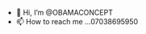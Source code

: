 - 👋 Hi, I’m @OBAMACONCEPT
- 📫 How to reach me ...07038695950

<!---
OBAMACONCEPTS/OBAMACONCEPTS is a ✨ special ✨ repository because its `README.md` (this file) appears on your GitHub profile.
You can click the Preview link to take a look at your changes.
--->
